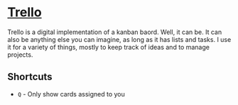 # [Trello](https://trello.com)

Trello is a digital implementation of a kanban baord. Well, it can be. It can also be anything else you can imagine, as long as it has lists and tasks. I use it for a variety of things, mostly to keep track of ideas and to manage projects.

## Shortcuts
* `Q` - Only show cards assigned to you
